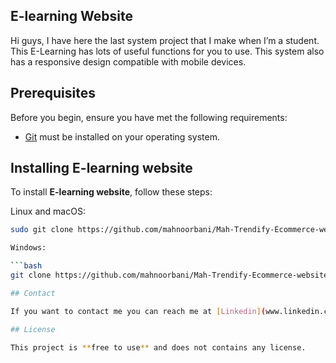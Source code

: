 ## E-learning Website 
Hi guys, I have here the last system project that I make when I’m a student. This E-Learning has lots of useful functions for you to use. This system also has a responsive design compatible with mobile devices. 

## Prerequisites

Before you begin, ensure you have met the following requirements:

* [Git](https://git-scm.com/downloads "Download Git") must be installed on your operating system.

## Installing E-learning website

To install **E-learning website**, follow these steps:

Linux and macOS:

```bash
sudo git clone https://github.com/mahnoorbani/Mah-Trendify-Ecommerce-website.git

Windows:

```bash
git clone https://github.com/mahnoorbani/Mah-Trendify-Ecommerce-website.git

## Contact

If you want to contact me you can reach me at [Linkedin](www.linkedin.com/in/mah-noor-5912762a2).

## License

This project is **free to use** and does not contains any license.

